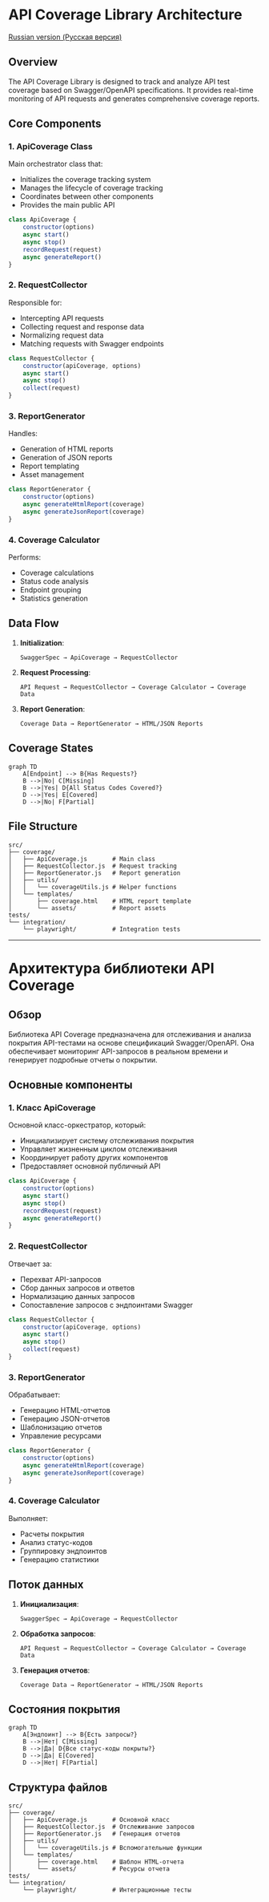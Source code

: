 # API Coverage Library Architecture

[Russian version (Русская версия)](#архитектура-библиотеки-api-coverage)

## Overview

The API Coverage Library is designed to track and analyze API test coverage based on Swagger/OpenAPI specifications. It provides real-time monitoring of API requests and generates comprehensive coverage reports.

## Core Components

### 1. ApiCoverage Class

Main orchestrator class that:
- Initializes the coverage tracking system
- Manages the lifecycle of coverage tracking
- Coordinates between other components
- Provides the main public API

```javascript
class ApiCoverage {
    constructor(options)
    async start()
    async stop()
    recordRequest(request)
    async generateReport()
}
```

### 2. RequestCollector

Responsible for:
- Intercepting API requests
- Collecting request and response data
- Normalizing request data
- Matching requests with Swagger endpoints

```javascript
class RequestCollector {
    constructor(apiCoverage, options)
    async start()
    async stop()
    collect(request)
}
```

### 3. ReportGenerator

Handles:
- Generation of HTML reports
- Generation of JSON reports
- Report templating
- Asset management

```javascript
class ReportGenerator {
    constructor(options)
    async generateHtmlReport(coverage)
    async generateJsonReport(coverage)
}
```

### 4. Coverage Calculator

Performs:
- Coverage calculations
- Status code analysis
- Endpoint grouping
- Statistics generation

## Data Flow

1. **Initialization**:
   ```
   SwaggerSpec → ApiCoverage → RequestCollector
   ```

2. **Request Processing**:
   ```
   API Request → RequestCollector → Coverage Calculator → Coverage Data
   ```

3. **Report Generation**:
   ```
   Coverage Data → ReportGenerator → HTML/JSON Reports
   ```

## Coverage States

```mermaid
graph TD
    A[Endpoint] --> B{Has Requests?}
    B -->|No| C[Missing]
    B -->|Yes| D{All Status Codes Covered?}
    D -->|Yes| E[Covered]
    D -->|No| F[Partial]
```

## File Structure

```
src/
├── coverage/
│   ├── ApiCoverage.js       # Main class
│   ├── RequestCollector.js  # Request tracking
│   ├── ReportGenerator.js   # Report generation
│   ├── utils/
│   │   └── coverageUtils.js # Helper functions
│   └── templates/
│       ├── coverage.html    # HTML report template
│       └── assets/          # Report assets
tests/
└── integration/
    └── playwright/          # Integration tests
```

---

# Архитектура библиотеки API Coverage

## Обзор

Библиотека API Coverage предназначена для отслеживания и анализа покрытия API-тестами на основе спецификаций Swagger/OpenAPI. Она обеспечивает мониторинг API-запросов в реальном времени и генерирует подробные отчеты о покрытии.

## Основные компоненты

### 1. Класс ApiCoverage

Основной класс-оркестратор, который:
- Инициализирует систему отслеживания покрытия
- Управляет жизненным циклом отслеживания
- Координирует работу других компонентов
- Предоставляет основной публичный API

```javascript
class ApiCoverage {
    constructor(options)
    async start()
    async stop()
    recordRequest(request)
    async generateReport()
}
```

### 2. RequestCollector

Отвечает за:
- Перехват API-запросов
- Сбор данных запросов и ответов
- Нормализацию данных запросов
- Сопоставление запросов с эндпоинтами Swagger

```javascript
class RequestCollector {
    constructor(apiCoverage, options)
    async start()
    async stop()
    collect(request)
}
```

### 3. ReportGenerator

Обрабатывает:
- Генерацию HTML-отчетов
- Генерацию JSON-отчетов
- Шаблонизацию отчетов
- Управление ресурсами

```javascript
class ReportGenerator {
    constructor(options)
    async generateHtmlReport(coverage)
    async generateJsonReport(coverage)
}
```

### 4. Coverage Calculator

Выполняет:
- Расчеты покрытия
- Анализ статус-кодов
- Группировку эндпоинтов
- Генерацию статистики

## Поток данных

1. **Инициализация**:
   ```
   SwaggerSpec → ApiCoverage → RequestCollector
   ```

2. **Обработка запросов**:
   ```
   API Request → RequestCollector → Coverage Calculator → Coverage Data
   ```

3. **Генерация отчетов**:
   ```
   Coverage Data → ReportGenerator → HTML/JSON Reports
   ```

## Состояния покрытия

```mermaid
graph TD
    A[Эндпоинт] --> B{Есть запросы?}
    B -->|Нет| C[Missing]
    B -->|Да| D{Все статус-коды покрыты?}
    D -->|Да| E[Covered]
    D -->|Нет| F[Partial]
```

## Структура файлов

```
src/
├── coverage/
│   ├── ApiCoverage.js       # Основной класс
│   ├── RequestCollector.js  # Отслеживание запросов
│   ├── ReportGenerator.js   # Генерация отчетов
│   ├── utils/
│   │   └── coverageUtils.js # Вспомогательные функции
│   └── templates/
│       ├── coverage.html    # Шаблон HTML-отчета
│       └── assets/          # Ресурсы отчета
tests/
└── integration/
    └── playwright/          # Интеграционные тесты
``` 